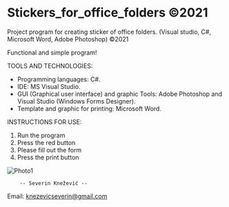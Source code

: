 # Stickers_for_office_folders ©2021
Project program for creating sticker of office folders. (Visual studio, C#, Microsoft Word, Adobe Photoshop) ©2021

Functional and simple program!


TOOLS AND TECHNOLOGIES: 
   - Programming languages: C#.
   - IDE: MS Visual Studio.
   - GUI (Graphical user interface) and graphic Tools:  Adobe Photoshop and  Visual Studio (Windows Forms Designer).
   - Template and graphic for printing:  Microsoft Word.
 
 
INSTRUCTIONS FOR USE:
  1.  Run the program
  2.  Press the red button
  3.  Please fill out the form
  4.  Press the print button

![Photo1](https://user-images.githubusercontent.com/81822988/113843924-4a27ac00-9794-11eb-988e-9f2c84a1ed65.jpg)


        -- Severin Knežević --
   Email: knezevicseverin@gmail.com
